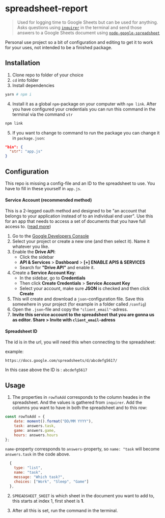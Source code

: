 # spreadsheet-report

>Used for logging time to Google Sheets but can be used for anything. Asks questions using [`inquirer`](https://github.com/SBoudrias/Inquirer.js) in the terminal and send those answers to a Google Sheets document using [`node-google-spreadsheet`](https://github.com/theoephraim/node-google-spreadsheet)

Personal use project so a bit of configuration and editing to get it to work for your uses, not intended to be a finished package.

## Installation

1. Clone repo to folder of your choice
2. `cd` into folder
3. Install dependencies
```bash
yarn # npm i
```
4. Install it as a global `npm`-package on your computer with `npm link`. After you have configured your credentials you can run this command in the terminal via the command `str`
```bash
npm link
```
5. If you want to change to command to run the package you can change it in `package.json`:
```json
"bin": {
  "str": "app.js"
}
```

## Configuration

This repo is missing a config-file and an ID to the spreadsheet to use. You have to fill in these yourself in `app.js`.

#### Service Account (recommended method)

This is a 2-legged oauth method and designed to be "an account that belongs to your application instead of to an individual end user". Use this for an app that needs to access a set of documents that you have full access to. ([read more](https://developers.google.com/identity/protocols/OAuth2ServiceAccount))

1. Go to the [Google Developers Console](https://console.developers.google.com/)
2. Select your project or create a new one (and then select it). Name it whatever you like.
3. Enable the __Drive API__: 
    * Click the sidebar
    * __API & Services__ > __Dashboard__ > __[+] ENABLE APIS & SERVICES__
    *  Search for __"Drive API"__ and enable it.
4. Create a __Service Account Key__:
    * In the sidebar, go to __Credentials__
    * Then click __Create Credentials__ > __Service Account Key__
    * Select your account, make sure __JSON__ is checked and then click __Create__
5. This will create and download a `json`-configuration file. Save this somewhere in your project (for example in a folder called `/config`)
6. Open the `.json`-file and copy the `"client_email"`-adress.
7. **Invite this service account to the spreadsheet that you are gonna us as editor. Share > Invite with `client_email`-adress**


#### Spreadsheet ID

The id is in the url, you will need this when connecting to the spreadsheet:

example:
```http
https://docs.google.com/spreadsheets/d/abcdefg5617/
```

In this case above the ID is : `abcdefg5617`


## Usage

1. The properties in `rowToAdd` corresponds to the column heades in the spreadsheet. And the values is gathered from `inquirer`. Add the columns you want to have in both the spreadsheet and to this row:

```js
const rowToAdd = {
    date: moment().format("DD/MM YYYY"),
    task: answers.task,
    game: answers.game,
    hours: answers.hours
};
```
`name`-property corresponds to `answers`-property, so `name: "task` will become `answers.task` in the code above.
```js
  {
    type: "list",
    name: "task",
    message: "Which task?",
    choices: ["Work", "Sleep", "Game"]
  },
```

2. `SPREADSHEET_SHEET` is which sheet in the document you want to add to, this starts at index 1, first sheet is __1__.

3. After all this is set, run the command in the terminal.
